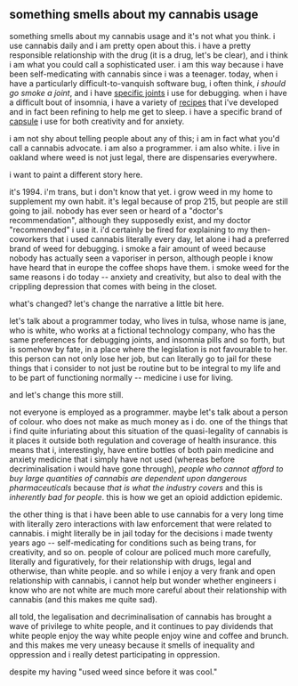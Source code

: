 something smells about my cannabis usage
---
something smells about my cannabis usage and it's not what you think. i use cannabis daily and i am pretty open about this. i have a pretty responsible relationship with the drug (it is a drug, let's be clear), and i think i am what you could call a sophisticated user. i am this way because i have been self-medicating with cannabis since i was a teenager. today, when i have a particularly difficult-to-vanquish software bug, i often think, *i should go smoke a joint*, and i have [specific joints](http://www.hepburns.com/our-products/) i use for debugging. when i have a difficult bout of insomnia, i have a variety of [recipes](https://github.com/janearc/veganism/tree/master/recipes/medicated) that i've developed and in fact been refining to help me get to sleep. i have a specific brand of [capsule](http://www.actnowprogram.com/prana-capsules/) i use for both creativity and for anxiety.

i am not shy about telling people about any of this; i am in fact what you'd call a cannabis advocate. i am also a programmer. i am also white. i live in oakland where weed is not just legal, there are dispensaries everywhere.

i want to paint a different story here.

it's 1994. i'm trans, but i don't know that yet. i grow weed in my home to supplement my own habit. it's legal because of prop 215, but people are still going to jail. nobody has ever seen or heard of a "doctor's recommendation", although they supposedly exist, and my doctor "recommended" i use it. i'd certainly be fired for explaining to my then-coworkers that i used cannabis literally every day, let alone i had a preferred brand of weed for debugging. i smoke a fair amount of weed because nobody has actually seen a vaporiser in person, although people i know have heard that in europe the coffee shops have them. i smoke weed for the same reasons i do today -- anxiety and creativity, but also to deal with the crippling depression that comes with being in the closet.

what's changed? let's change the narrative a little bit here.

let's talk about a programmer today, who lives in tulsa, whose name is jane, who is white, who works at a fictional technology company, who has the same preferences for debugging joints, and insomnia pills and so forth, but is somehow by fate, in a place where the legislation is not favourable to her. this person can not only lose her job, but can literally go to jail for these things that i consider to not just be routine but to be integral to my life and to be part of functioning normally -- medicine i use for living.

and let's change this more still.

not everyone is employed as a programmer. maybe let's talk about a person of colour. who does not make as much money as i do. one of the things that i find quite infuriating about this situation of the quasi-legality of cannabis is it places it outside both regulation and coverage of health insurance. this means that i, interestingly, have entire bottles of both pain medicine and anxiety medicine that i simply have not used (whereas before decriminalisation i would have gone through), *people who cannot afford to buy large quantities of cannabis are dependent upon dangerous pharmaceuticals* because *that is what the industry covers* and this is *inherently bad for people*. this is how we get an opioid addiction epidemic.

the other thing is that i have been able to use cannabis for a very long time with literally zero interactions with law enforcement that were related to cannabis. i might literally be in jail today for the decisions i made twenty years ago -- self-medicating for conditions such as being trans, for creativity, and so on. people of colour are policed much more carefully, literally and figuratively, for their relationship with drugs, legal and otherwise, than white people. and so while i enjoy a very frank and open relationship with cannabis, i cannot help but wonder whether engineers i know who are not white are much more careful about their relationship with cannabis (and this makes me quite sad).

all told, the legalisation and decriminalisation of cannabis has brought a wave of privilege to white people, and it continues to pay dividends that white people enjoy the way white people enjoy wine and coffee and brunch. and this makes me very uneasy because it smells of inequality and oppression and i really detest participating in oppression.

despite my having "used weed since before it was cool."
